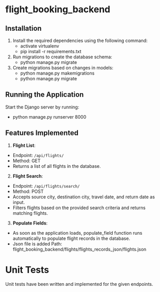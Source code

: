 # flight_booking_backend

## Installation

1. Install the required dependencies using the following command:
   - activate virtualenv
   - pip install -r requirements.txt
3. Run migrations to create the database schema:
   - python manage.py migrate
4. Create migrations based on changes in models:
   - python manage.py makemigrations
   - python manage.py migrate

## Running the Application

Start the Django server by running:
 - python manage.py runserver 8000

## Features Implemented

1. **Flight List**: 
- Endpoint: `/api/flights/`
- Method: GET
- Returns a list of all flights in the database.

2. **Flight Search**: 
- Endpoint: `/api/flights/search/`
- Method: POST
- Accepts source city, destination city, travel date, and return date as input.
- Filters flights based on the provided search criteria and returns matching flights.

3. **Populate Fields**:
- As soon as the application loads, populate_field function runs automatically to populate flight records 
in the database.
- Json file is added Path: flight_booking_backend/flights/flights_records_json/flights.json
  
# Unit Tests

Unit tests have been written and implemented for the given endpoints. 